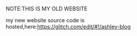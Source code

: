 NOTE:THIS IS MY OLD WEBSITE

my new website source code is hosted,here:https://glitch.com/edit/#!/ashley-blog
